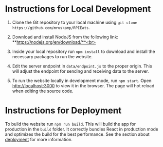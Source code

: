 # Instructions for Local Development

1. Clone the Git repository to your local machine using `git clone https://github.com/mruskamp/RPIEats`.<br>

2. Download and install NodeJS from the following link: **https://nodejs.org/en/download/**<br>

3. Inside your local repository run `npm install` to download and install the necessary packages to run the website.<br>

4. Edit the server endpoint in `data/endpoint.js` to the proper origin. This will adjust the endpoint for sending and receiving data to the server.<br>

5. To run the website locally in development mode, run `npm start`. Open [http://localhost:3000](http://localhost:3000) to view it in the browser. The page will hot reload when editing the source code.<br>

# Instructions for Deployment

To build the website run `npm run build`. This will build the app for production in the `build` folder. It correctly bundles React in production mode and optimizes the build for the best performance. See the section about [deployment](https://facebook.github.io/create-react-app/docs/deployment) for more information.

